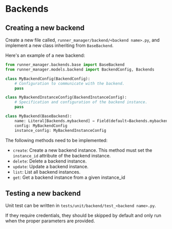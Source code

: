 # Backends

## Creating a new backend

Create a new file called, `runner_manager/backend/<backend name>.py`,
and implement a new class inheriting from `BaseBackend`.

Here's an example of a new backend:


```python
from runner_manager.backends.base import BaseBackend
from runner_manager.models.backend import BackendConfig, Backends

class MyBackendConfig(BackendConfig):
    # Configuration to communicate with the backend.
    pass

class MyBackendInstanceConfig(BackendInstanceConfig):
    # Specification and configuration of the backend instance.
    pass

class MyBackend(BaseBackend):
    name: Literal[Backends.mybackend] = Field(default=Backends.mybackend)
    config: MyBackendConfig
    instance_config: MyBackendInstanceConfig

```

The following methods need to be implemented:

- `create`: Create a new backend instance.
  This method must set the `instance_id` attribute of the backend instance.
- `delete`: Delete a backend instance.
- `update`: Update a backend instance.
- `list`: List all backend instances.
- `get`: Get a backend instance from a given instance_id


## Testing a new backend

Unit test can be written in `tests/unit/backend/test_<backend name>.py`.

If they require credentials, they should be skipped by default and only run
when the proper parameters are provided.
